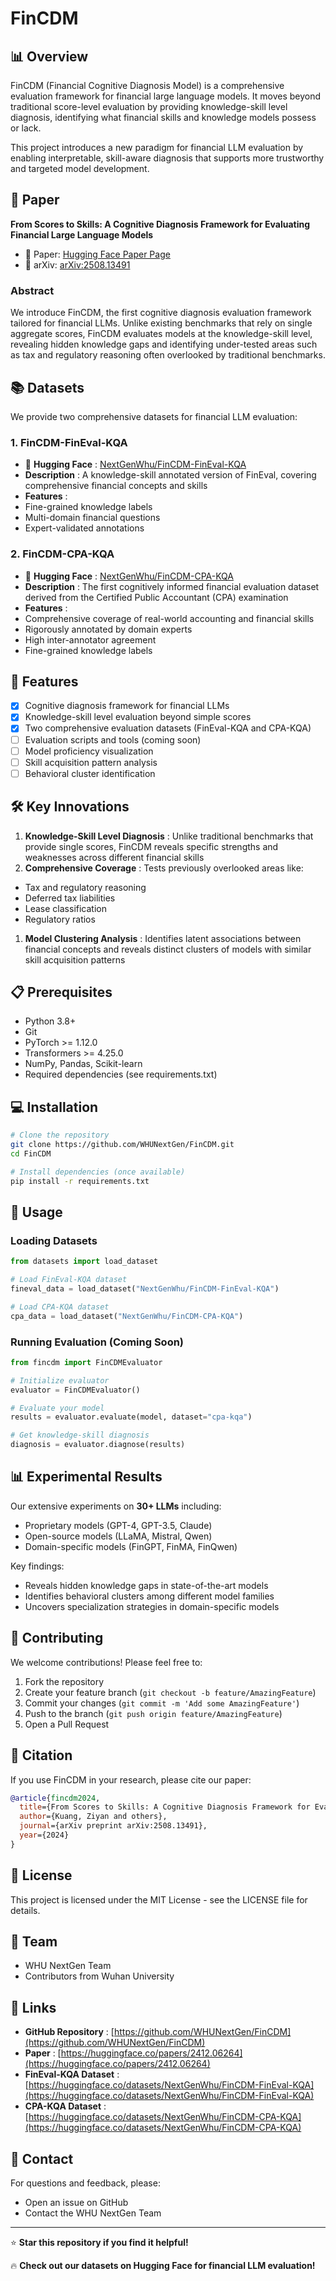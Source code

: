
# FinCDM

## 📊 Overview

FinCDM (Financial Cognitive Diagnosis Model) is a comprehensive evaluation framework for financial large language models. It moves beyond traditional score-level evaluation by providing knowledge-skill level diagnosis, identifying what financial skills and knowledge models possess or lack.

This project introduces a new paradigm for financial LLM evaluation by enabling interpretable, skill-aware diagnosis that supports more trustworthy and targeted model development.

## 📄 Paper

**From Scores to Skills: A Cognitive Diagnosis Framework for Evaluating Financial Large Language Models**

* 📖 Paper: [Hugging Face Paper Page](https://huggingface.co/papers/2508.13491)
* 📝 arXiv: [arXiv:2508.13491](https://arxiv.org/abs/2508.13491)

### Abstract

We introduce FinCDM, the first cognitive diagnosis evaluation framework tailored for financial LLMs. Unlike existing benchmarks that rely on single aggregate scores, FinCDM evaluates models at the knowledge-skill level, revealing hidden knowledge gaps and identifying under-tested areas such as tax and regulatory reasoning often overlooked by traditional benchmarks.

## 📚 Datasets

We provide two comprehensive datasets for financial LLM evaluation:

### 1. FinCDM-FinEval-KQA

* 🤗  **Hugging Face** : [NextGenWhu/FinCDM-FinEval-KQA](https://huggingface.co/datasets/NextGenWhu/FinCDM-FinEval-KQA)
* **Description** : A knowledge-skill annotated version of FinEval, covering comprehensive financial concepts and skills
* **Features** :
* Fine-grained knowledge labels
* Multi-domain financial questions
* Expert-validated annotations

### 2. FinCDM-CPA-KQA

* 🤗  **Hugging Face** : [NextGenWhu/FinCDM-CPA-KQA](https://huggingface.co/datasets/NextGenWhu/FinCDM-CPA-KQA)
* **Description** : The first cognitively informed financial evaluation dataset derived from the Certified Public Accountant (CPA) examination
* **Features** :
* Comprehensive coverage of real-world accounting and financial skills
* Rigorously annotated by domain experts
* High inter-annotator agreement
* Fine-grained knowledge labels

## 🚀 Features

* [X] Cognitive diagnosis framework for financial LLMs
* [X] Knowledge-skill level evaluation beyond simple scores
* [X] Two comprehensive evaluation datasets (FinEval-KQA and CPA-KQA)
* [ ] Evaluation scripts and tools (coming soon)
* [ ] Model proficiency visualization
* [ ] Skill acquisition pattern analysis
* [ ] Behavioral cluster identification

## 🛠️ Key Innovations

1. **Knowledge-Skill Level Diagnosis** : Unlike traditional benchmarks that provide single scores, FinCDM reveals specific strengths and weaknesses across different financial skills
2. **Comprehensive Coverage** : Tests previously overlooked areas like:

* Tax and regulatory reasoning
* Deferred tax liabilities
* Lease classification
* Regulatory ratios

1. **Model Clustering Analysis** : Identifies latent associations between financial concepts and reveals distinct clusters of models with similar skill acquisition patterns

## 📋 Prerequisites

* Python 3.8+
* Git
* PyTorch >= 1.12.0
* Transformers >= 4.25.0
* NumPy, Pandas, Scikit-learn
* Required dependencies (see requirements.txt)

## 💻 Installation

```bash
# Clone the repository
git clone https://github.com/WHUNextGen/FinCDM.git
cd FinCDM

# Install dependencies (once available)
pip install -r requirements.txt
```

## 📖 Usage

### Loading Datasets

```python
from datasets import load_dataset

# Load FinEval-KQA dataset
fineval_data = load_dataset("NextGenWhu/FinCDM-FinEval-KQA")

# Load CPA-KQA dataset  
cpa_data = load_dataset("NextGenWhu/FinCDM-CPA-KQA")
```

### Running Evaluation (Coming Soon)

```python
from fincdm import FinCDMEvaluator

# Initialize evaluator
evaluator = FinCDMEvaluator()

# Evaluate your model
results = evaluator.evaluate(model, dataset="cpa-kqa")

# Get knowledge-skill diagnosis
diagnosis = evaluator.diagnose(results)
```

## 📊 Experimental Results

Our extensive experiments on **30+ LLMs** including:

* Proprietary models (GPT-4, GPT-3.5, Claude)
* Open-source models (LLaMA, Mistral, Qwen)
* Domain-specific models (FinGPT, FinMA, FinQwen)

Key findings:

* Reveals hidden knowledge gaps in state-of-the-art models
* Identifies behavioral clusters among different model families
* Uncovers specialization strategies in domain-specific models

## 🤝 Contributing

We welcome contributions! Please feel free to:

1. Fork the repository
2. Create your feature branch (`git checkout -b feature/AmazingFeature`)
3. Commit your changes (`git commit -m 'Add some AmazingFeature'`)
4. Push to the branch (`git push origin feature/AmazingFeature`)
5. Open a Pull Request

## 📝 Citation

If you use FinCDM in your research, please cite our paper:

```bibtex
@article{fincdm2024,
  title={From Scores to Skills: A Cognitive Diagnosis Framework for Evaluating Financial Large Language Models},
  author={Kuang, Ziyan and others},
  journal={arXiv preprint arXiv:2508.13491},
  year={2024}
}
```

## 📄 License

This project is licensed under the MIT License - see the LICENSE file for details.

## 👥 Team

* WHU NextGen Team
* Contributors from Wuhan University

## 🔗 Links

* **GitHub Repository** : [https://github.com/WHUNextGen/FinCDM](https://github.com/WHUNextGen/FinCDM)
* **Paper** : [https://huggingface.co/papers/2412.06264](https://huggingface.co/papers/2412.06264)
* **FinEval-KQA Dataset** : [https://huggingface.co/datasets/NextGenWhu/FinCDM-FinEval-KQA](https://huggingface.co/datasets/NextGenWhu/FinCDM-FinEval-KQA)
* **CPA-KQA Dataset** : [https://huggingface.co/datasets/NextGenWhu/FinCDM-CPA-KQA](https://huggingface.co/datasets/NextGenWhu/FinCDM-CPA-KQA)

## 📧 Contact

For questions and feedback, please:

* Open an issue on GitHub
* Contact the WHU NextGen Team

---

⭐ **Star this repository if you find it helpful!**

🔥 **Check out our datasets on Hugging Face for financial LLM evaluation!**

